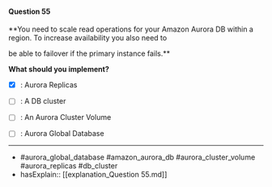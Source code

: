 #### Question  55

**You need to scale read operations for your Amazon Aurora DB within a region. To increase availability you also need to

be able to failover if the primary instance fails.**

**What should you implement?**

- [x] :  Aurora Replicas

- [ ] :  A DB cluster

- [ ] :  An Aurora Cluster Volume

- [ ] :  Aurora Global Database

----

- #aurora_global_database #amazon_aurora_db #aurora_cluster_volume #aurora_replicas #db_cluster
- hasExplain:: [[explanation_Question  55.md]]
